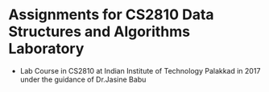 # Assignments for CS2810 Data Structures and Algorithms Laboratory
* Lab Course in CS2810 at Indian Institute of Technology Palakkad in 2017 under the guidance of Dr.Jasine Babu 
